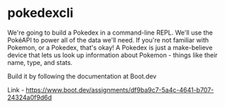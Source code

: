 # pokedexcli

We're going to build a Pokedex in a command-line REPL. We'll use the PokéAPI to power all of the data we'll need. If you're not familiar with Pokemon, or a Pokedex, that's okay! A Pokedex is just a make-believe device that lets us look up information about Pokemon - things like their name, type, and stats.


Build it by following the documentation at Boot.dev 

Link - https://www.boot.dev/assignments/df9ba9c7-5a4c-4641-b707-24324a0f9d6d
